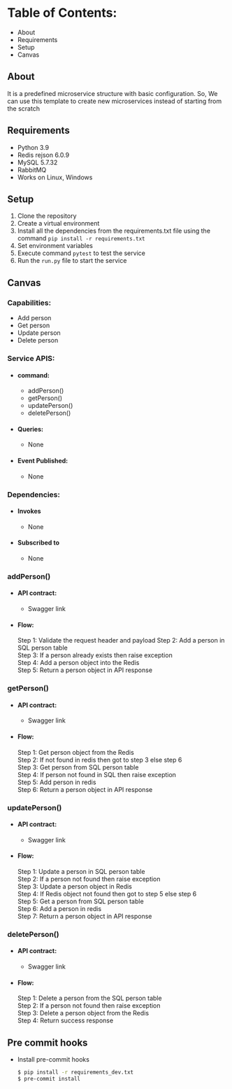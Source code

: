# Table of Contents:

- About
- Requirements
- Setup
- Canvas


## About

It is a predefined microservice structure with basic configuration. So, We can use this template to create new microservices instead of starting from the scratch

## Requirements

- Python 3.9
- Redis rejson 6.0.9
- MySQL 5.7.32
- RabbitMQ
- Works on Linux, Windows


## Setup

1. Clone the repository
2. Create a virtual environment
3. Install all the dependencies from the requirements.txt file using the command `pip install -r requirements.txt`
4. Set environment variables
5. Execute command `pytest` to test the service
5. Run the `run.py` file to start the service


## Canvas

### Capabilities:
- Add person
- Get person
- Update person
- Delete person


### Service APIS:

- #### command:
    - addPerson()
    - getPerson()
    - updatePerson()
    - deletePerson()

- #### Queries:
    - None

- #### Event Published:
    - None


### Dependencies:
- #### Invokes
    - None

- #### Subscribed to
    - None


### addPerson()
- #### API contract:
  - Swagger link

- #### Flow:

  Step 1: Validate the request header and payload
  Step 2: Add a person in SQL person table\
  Step 3: If a person already exists then raise exception\
  Step 4: Add a person object into the Redis\
  Step 5: Return a person object in API response


### getPerson()
- #### API contract:
  - Swagger link

- #### Flow:

    Step 1: Get person object from the Redis\
    Step 2: If not found in redis then got to step 3 else step 6\
    Step 3: Get person from SQL person table\
    Step 4: If person not found in SQL then raise exception\
    Step 5: Add person in redis\
    Step 6: Return a person object in API response

### updatePerson()
- #### API contract:
  - Swagger link

- #### Flow:

    Step 1: Update a person in SQL person table\
    Step 2: If a person not found then raise exception\
    Step 3: Update a person object in Redis\
    Step 4: If Redis object not found then got to step 5 else step 6\
    Step 5: Get a person from SQL person table\
    Step 6: Add a person in redis\
    Step 7: Return a person object in API response

### deletePerson()
- #### API contract:
  - Swagger link

- #### Flow:

    Step 1: Delete a person from the SQL person table\
    Step 2: If a person not found then raise exception\
    Step 3: Delete a person object from the Redis\
    Step 4: Return success response

## Pre commit hooks

- Install pre-commit hooks

  ```bash
  $ pip install -r requirements_dev.txt
  $ pre-commit install
  ```
